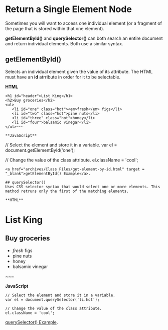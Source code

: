 
# Return a Single Element Node

Sometimes you will want to access one individual element (or a fragment of the page that is stored within that one element).

**getElementById()** and **querySelector()** can both search an entire document and return individual elements. Both use a similar syntax.

## getElementById()
Selects an individual element given the value of its attribute. The HTML must have an **id** atrribute in order for it to be selectable.

**HTML**
~~~
<h1 id="header">List King</h1>
<h2>Buy groceries</h2>
<ul>
   <li id="one" class="hot"><em>fresh</em> figs</li>
   <li id="two" class="hot">pine nuts</li>
   <li id="three" class="hot">honey</li>
   <li id="four">balsamic vinegar</li>
</ul>~~~

**JavaScript**
~~~
// Select the element and store it in a variable.
var el = document.getElementById('one');

// Change the value of the class attribute.
el.className = 'cool';
~~~
<a href="archives/Class Files/get-element-by-id.html" target = "_blank">getElementById() Example</a>.

## querySelector()
Uses CSS selector syntax that would select one or more elements. This method retruns only the first of the matching elements.

**HTML**
~~~
<h1 id="header">List King</h1>
<h2>Buy groceries</h2>
<ul>
   <li id="one" class="hot"><em>fresh</em> figs</li>
   <li id="two" class="hot">pine nuts</li>
   <li id="three" class="hot">honey</li>
   <li id="four">balsamic vinegar</li>
</ul>
~~~

**JavaScript**
~~~
// Select the element and store it in a variable.
var el = document.querySelector('li.hot');

// Change the value of the class attribute.
el.className = 'cool';
~~~
<a href="archives/Class Files/queryselector.html" target = "_blank">querySelector() Example</a>.

